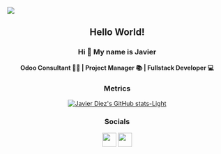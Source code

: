 ![](images/banner.png)

<div align="center">
    <h2> Hello World! </h2>
    <h3> Hi 👋 My name is Javier </h3>
    <p> <b> Odoo Consultant 👨‍💼 | Project Manager 📚 | Fullstack Developer 💻 </b> </p>
  
### Metrics
  
[![Javier Diez's GitHub stats-Light](https://github-readme-stats.vercel.app/api?username=javidiez&show_icons=true&theme=default#gh-light-mode-only)](https://github.com/anuraghazra/github-readme-stats#gh-light-mode-only)

  
### Socials

<p align="center"> <a href="https://www.github.com/javidiez" target="_blank" rel="noreferrer"><img src="https://raw.githubusercontent.com/danielcranney/readme-generator/main/public/icons/socials/github.svg" width="32" height="32" /></a> <a href="https://www.linkedin.com/in/javier-diezz/" target="_blank" rel="noreferrer"><img src="https://raw.githubusercontent.com/danielcranney/readme-generator/main/public/icons/socials/linkedin.svg" width="32" height="32" /></a></p>

</div>
